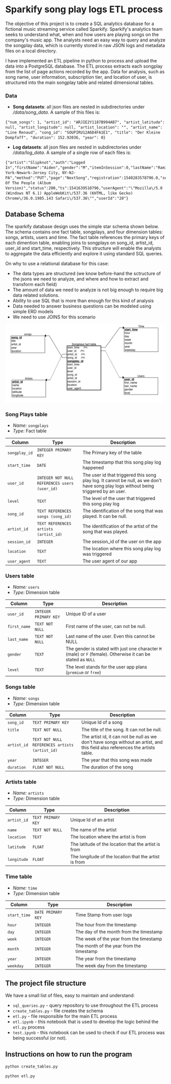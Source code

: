 # Sparkify song play logs ETL process

The objective of this project is to create a SQL analytics database for a fictional music streaming service called Sparkify. Sparkify's analytics team seeks to understand what, when and how users are playing songs on the company's music app. The analysts need an easy way to query and analyze the songplay data, which is currently stored in raw JSON logs and metadata files on a local directory.

I have implemented an ETL pipeline in python to process and upload the data into a PostgreSQL database. The ETL process extracts each songplay from the list of page actions recorded by the app. Data for analysis, such as song name, user information, subscription tier, and location of user, is structured into the main songplay table and related dimensional tables.

### Data
- **Song datasets**: all json files are nested in subdirectories under */data/song_data*. A sample of this files is:

```
{"num_songs": 1, "artist_id": "ARJIE2Y1187B994AB7", "artist_latitude": null, "artist_longitude": null, "artist_location": "", "artist_name": "Line Renaud", "song_id": "SOUPIRU12A6D4FA1E1", "title": "Der Kleine Dompfaff", "duration": 152.92036, "year": 0}
```

- **Log datasets**: all json files are nested in subdirectories under */data/log_data*. A sample of a single row of each files is:

```
{"artist":"Slipknot","auth":"Logged In","firstName":"Aiden","gender":"M","itemInSession":0,"lastName":"Ramirez","length":192.57424,"level":"paid","location":"New York-Newark-Jersey City, NY-NJ-PA","method":"PUT","page":"NextSong","registration":1540283578796.0,"sessionId":19,"song":"Opium Of The People (Album Version)","status":200,"ts":1541639510796,"userAgent":"\"Mozilla\/5.0 (Windows NT 6.1) AppleWebKit\/537.36 (KHTML, like Gecko) Chrome\/36.0.1985.143 Safari\/537.36\"","userId":"20"}
```

## Database Schema

The sparkify database design uses the simple star schema shown below. The schema contains one fact table, songplays, and four dimension tables: songs, artists, users and time. The fact table references the primary keys of each dimention table, enabling joins to songplays on song_id, artist_id, user_id and start_time, respectively. This structure will enable the analysts to aggregate the data efficiently and explore it using standard SQL queries.

On why to use a relational database for this case:
- The data types are structured (we know before-hand the sctructure of the jsons we need to analyze, and where and how to extract and transform each field)
- The amount of data we need to analyze is not big enough to require big data related solutions.
- Ability to use SQL that is more than enough for this kind of analysis
- Data needed to answer business questions can be modeled using simple ERD models
- We need to use JOINS for this scenario

![DataBase Structure](https://github.com/Abhinavkaitha/Insight_DE/blob/master/output/ER.png)

### Song Plays table

- *Name:* `songplays`
- *Type:* Fact table

| Column | Type | Description |
| ------ | ---- | ----------- |
| `songplay_id` | `INTEGER PRIMARY KEY` | The Primary key of the table | 
| `start_time` | `DATE` | The timestamp that this song play log happened |
| `user_id` | `INTEGER NOT NULL REFERENCES users (user_id)` | The user id that triggered this song play log. It cannot be null, as we don't have song play logs without being triggered by an user.  |
| `level` | `TEXT` | The level of the user that triggered this song play log |
| `song_id` | `TEXT REFERENCES songs (song_id)` | The identification of the song that was played. It can be null.  |
| `artist_id` | `TEXT REFERENCES artists (artist_id)` | The identification of the artist of the song that was played. |
| `session_id` | `INTEGER` | The session_id of the user on the app |
| `location` | `TEXT` | The location where this song play log was triggered  |
| `user_agent` | `TEXT` | The user agent of our app |

### Users table

- *Name:* `users`
- *Type:* Dimension table

| Column | Type | Description |
| ------ | ---- | ----------- |
| `user_id` | `INTEGER PRIMARY KEY` | Unique ID of a user |
| `first_name` | `TEXT NOT NULL` | First name of the user, can not be null.|
| `last_name` | `TEXT NOT NULL` | Last name of the user. Even this cannot be NULL |
| `gender` | `TEXT` | The gender is stated with just one character `M` (male) or `F` (female). Otherwise it can be stated as `NULL` |
| `level` | `TEXT` | The level stands for the user app plans (`premium` or `free`) |


### Songs table

- *Name:* `songs`
- *Type:* Dimension table

| Column | Type | Description |
| ------ | ---- | ----------- |
| `song_id` | `TEXT PRIMARY KEY` | Unique Id of a song | 
| `title` | `TEXT NOT NULL` | The title of the song. It can not be null.|
| `artist_id` | `TEXT NOT NULL REFERENCES artists (artist_id)` | The artist id, it can not be null as we don't have songs without an artist, and this field also references the artists table. |
| `year` | `INTEGER` | The year that this song was made |
| `duration` | `FLOAT NOT NULL` | The duration of the song |


### Artists table

- *Name:* `artists`
- *Type:* Dimension table

| Column | Type | Description |
| ------ | ---- | ----------- |
| `artist_id` | `TEXT PRIMARY KEY` | Unique Id of an artist |
| `name` | `TEXT NOT NULL` | The name of the artist |
| `location` | `TEXT` | The location where the artist is from |
| `latitude` | `FLOAT` | The latitude of the location that the artist is from |
| `longitude` | `FLOAT` | The longitude of the location that the artist is from |

### Time table

- *Name:* `time`
- *Type:* Dimension table

| Column | Type | Description |
| ------ | ---- | ----------- |
| `start_time` | `DATE PRIMARY KEY` | Time Stamp from user logs |
| `hour` | `INTEGER` | The hour from the timestamp  |
| `day` | `INTEGER` | The day of the month from the timestamp |
| `week` | `INTEGER` | The week of the year from the timestamp |
| `month` | `INTEGER` | The month of the year from the timestamp |
| `year` | `INTEGER` | The year from the timestamp |
| `weekday` | `INTEGER` | The week day from the timestamp |

## The project file structure

We have a small list of files, easy to maintain and understand:
 - `sql_queries.py` -  query repository to use throughout the ETL process
 - `create_tables.py` - file creates the schema 
 - `etl.py` -  file responsible for the main ETL process
 - `etl.ipynb` - this notebook that is used to develop the logic behind the `etl.py` process
 - `test.ipynb` -  this notebook can be used to check if our ETL process was being successful (or not).
 
 ## Instructions on how to run the program
 
  ```
python create_tables.py
```
```
python etl.py
```
